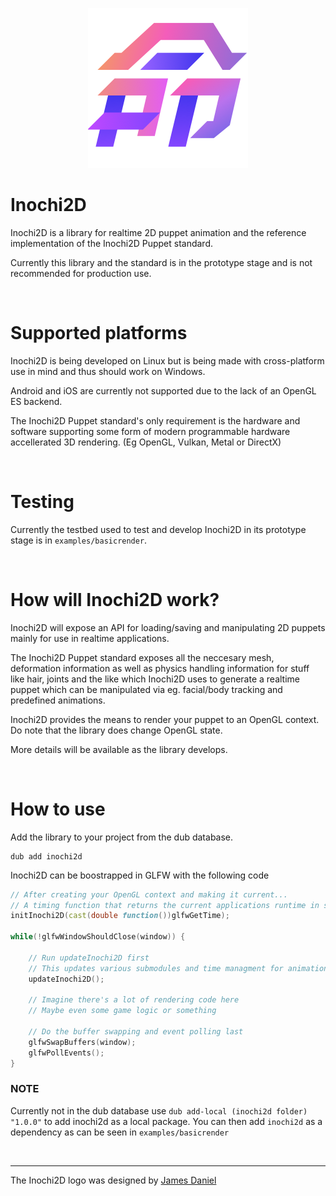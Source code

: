 <p align="center">
  <img width="256" height="256" src="logo.png">
</p>

# Inochi2D
Inochi2D is a library for realtime 2D puppet animation and the reference implementation of the Inochi2D Puppet standard.

Currently this library and the standard is in the prototype stage and is not recommended for production use.

&nbsp;

# Supported platforms
Inochi2D is being developed on Linux but is being made with cross-platform use in mind and thus should work on Windows.

Android and iOS are currently not supported due to the lack of an OpenGL ES backend.

The Inochi2D Puppet standard's only requirement is the hardware and software supporting some form of modern programmable hardware accellerated 3D rendering. (Eg OpenGL, Vulkan, Metal or DirectX)

&nbsp;

# Testing
Currently the testbed used to test and develop Inochi2D in its prototype stage is in `examples/basicrender`.

&nbsp;

# How will Inochi2D work?
Inochi2D will expose an API for loading/saving and manipulating 2D puppets mainly for use in realtime applications.

The Inochi2D Puppet standard exposes all the neccesary mesh, deformation information as well as physics handling information for stuff like hair, joints and the like which Inochi2D uses to generate a realtime puppet which can be manipulated via eg. facial/body tracking and predefined animations.

Inochi2D provides the means to render your puppet to an OpenGL context. Do note that the library does change OpenGL state.

More details will be available as the library develops.

&nbsp;

# How to use
Add the library to your project from the dub database.
```
dub add inochi2d
```

Inochi2D can be boostrapped in GLFW with the following code
```d
// After creating your OpenGL context and making it current...
// A timing function that returns the current applications runtime in seconds and milliseconds is needed
initInochi2D(cast(double function())glfwGetTime);

while(!glfwWindowShouldClose(window)) {

    // Run updateInochi2D first
    // This updates various submodules and time managment for animation
    updateInochi2D();

    // Imagine there's a lot of rendering code here
    // Maybe even some game logic or something

    // Do the buffer swapping and event polling last
    glfwSwapBuffers(window);
    glfwPollEvents();
}
```

### NOTE
Currently not in the dub database use `dub add-local (inochi2d folder) "1.0.0"` to add inochi2d as a local package. You can then add `inochi2d` as a dependency as can be seen in `examples/basicrender`

&nbsp;

---

The Inochi2D logo was designed by [James Daniel](https://twitter.com/rakujira)